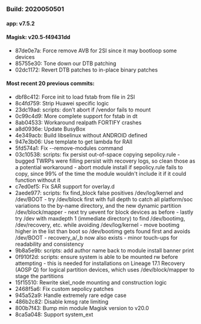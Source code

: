 ### Build: 2020050501
#### app: v7.5.2
#### Magisk: v20.5-f49431dd

- 87de0e7a: Force remove AVB for 2SI since it may bootloop some devices
- 85755e30: Tone down our DTB patching
- 02dc1172: Revert DTB patches to in-place binary patches

#### Most recent 20 previous commits:

- dbf8c412: Force init to load fstab from file in 2SI
- 8c4fd759: Strip Huawei specific logic
- 23dc19ad: scripts: don't abort if /vendor fails to mount
- 0c99c4d9: More complete support for fstab in dt
- 8ab04533: Workaround realpath FORTIFY crashes
- a8d0936e: Update BusyBox
- 4e349acb: Build libselinux without ANDROID defined
- 947e3b06: Use template to get lambda for RAII
- 5fd574a1: Fix --remove-modules command
- 03c10538: scripts: fix persist out-of-space copying sepolicy.rule - bugged TWRPs were filling persist with recovery logs, so clean those as a potential workaround - abort module install if sepolicy.rule fails to copy, since 99% of the time the module wouldn't include it if it could function without it
- c7ed0ef5: Fix SAR support for overlay.d
- 2aede977: scripts: fix find_block false positives /dev/log/kernel and /dev/BOOT - try /dev/block first with full depth to catch all platform/soc variations to the by-name directory, and the new dynamic partition /dev/block/mapper - next try uevent for block devices as before - lastly try /dev with maxdepth 1 (immediate directory) to find /dev/bootimg, /dev/recovery, etc. while avoiding /dev/log/kernel - move bootimg higher in the list than boot so /dev/bootimg gets found first and avoids /dev/BOOT - recovery_a/_b now also exists - minor touch-ups for readability and consistency
- 9b8a5e9b: scripts: add author name back to module install banner print
- 0f910f2d: scripts: ensure system is able to be mounted rw before attempting - this is needed for installations on Lineage 17.1 Recovery (AOSP Q) for logical partition devices, which uses /dev/block/mapper to stage the partitions
- 15f15510: Rewrite skel_node mounting and construction logic
- 2468f5a6: Fix custom sepolicy patches
- 945a52a9: Handle extremely rare edge case
- 486b2c82: Disable kmsg rate limiting
- 800b7f43: Bump min module Magisk version to v20.0
- 8ca5a048: Support system_ext
